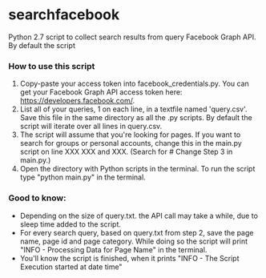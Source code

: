 # searchfacebook

Python 2.7 script to collect search results from query Facebook Graph API. By default the script 

### How to use this script
1. Copy-paste your access token into facebook_credentials.py. You can get your Facebook Graph API access token here: https://developers.facebook.com/. 
2. List all of your queries, 1 on each line, in a textfile named 'query.csv'. Save this file in the same directory as all the .py scripts. By default the script will iterate over all lines in query.csv. 
3. The script will assume that you're looking for pages. If you want to search for groups or personal accounts, change this in the main.py script on line XXX XXX and XXX. (Search for # Change Step 3 in main.py.)
4. Open the directory with Python scripts in the terminal. To run the script type "python main.py" in the terminal. 

### Good to know:
- Depending on the size of query.txt. the API call may take a while, due to sleep time added to the script. 
- For every search query, based on query.txt from step 2,  save the page name, page id and page category. While doing so the script will print "INFO - Processing Data for Page Name" in the terminal. 
- You'll know the script is finished, when it prints "INFO - The Script Execution started at date time" 
